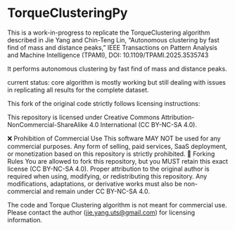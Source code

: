 # TorqueClusteringPy
This is a work-in-progress to replicate the TorqueClustering algorithm described in Jie Yang and Chin-Teng Lin, “Autonomous clustering by fast find of mass and distance peaks,” IEEE Transactions on Pattern Analysis and Machine Intelligence (TPAMI), DOI: 10.1109/TPAMI.2025.3535743

It performs autonomous clustering by fast find of mass and distance peaks.

current status: core algorithm is mostly working but still dealing with issues in replicating all results for the complete dataset.

This fork of the original code strictly follows licensing instructions:

This repository is licensed under Creative Commons Attribution-NonCommercial-ShareAlike 4.0 International (CC BY-NC-SA 4.0).

❌ Prohibition of Commercial Use
This software MAY NOT be used for any commercial purposes.
Any form of selling, paid services, SaaS deployment, or monetization based on this repository is strictly prohibited.
🔄 Forking Rules
You are allowed to fork this repository, but you MUST retain this exact license (CC BY-NC-SA 4.0).
Proper attribution to the original author is required when using, modifying, or redistributing this repository.
Any modifications, adaptations, or derivative works must also be non-commercial and remain under CC BY-NC-SA 4.0.



The code and Torque Clustering algorithm is not meant for commercial use. Please contact the author (jie.yang.uts@gmail.com) for licensing information.
